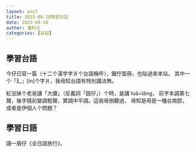 ```yaml
---
layout: post
title: 2023-08-28學習日記
date: 2023-08-28
author: 潘科元
categories: [日記]
---
```

## 學習台語

今仔日寫一篇〈十二个漢字字爿个台語稱呼〉，鋪佇面冊，也貼過來本站。
其中一个「廴」[ín]个字爿，我毋知台語有特別講法無。

紅豆妹个老爸講「大儂」（反義詞「囡仔」）个時，是講 tuā=lâng，
前字本調第七聲，後字隨前變調輕聲，實調中平調。這我毋捌聽過，
毋知是毋是一種台南腔，或者是伊個人个問題？

## 學習日語

讀一屑仔《全日語旅行》。

